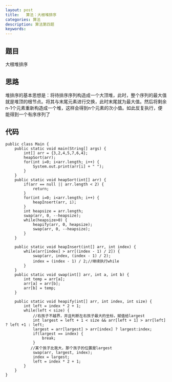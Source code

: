 ```yaml
---
layout: post
title:   算法：大根堆排序
categories: 算法
description: 算法第四题
keywords: 
---
```


## 题目

大根堆排序

## 思路

堆排序的基本思想是：将待排序序列构造成一个大顶堆，此时，整个序列的最大值就是堆顶的根节点。将其与末尾元素进行交换，此时末尾就为最大值。然后将剩余n-1个元素重新构造成一个堆，这样会得到n个元素的次小值。如此反复执行，便能得到一个有序序列了

## 代码



	public class Main {
		public static void main(String[] args) {
			int[] arr = {3,2,4,5,7,6,4};
			heapSort(arr);
			for(int i=0; i<arr.length; i++) {
				System.out.print(arr[i] + " ");
			}
		}
		public static void heapSort(int[] arr) {
			if(arr == null || arr.length < 2) {
				return;
			}
			for(int i=0; i<arr.length; i++) {
				heapInsert(arr, i);
			}
			int heapsize = arr.length;
			swap(arr, 0, --heapsize);
			while(heapsize>0) {
				heapify(arr, 0, heapsize);
				swap(arr, 0, --heapsize);
			}
		}
		
		public static void heapInsert(int[] arr, int index) {
			while(arr[index] > arr[(index - 1) / 2]) {
				swap(arr, index, (index - 1) / 2);
				index = (index - 1) / 2;//继续执行while
			}
		}
		public static void swap(int[] arr, int a, int b) {
			int temp = arr[a];
			arr[a] = arr[b];
			arr[b] = temp;
		}
		
		public static void heapify(int[] arr, int index, int size) {
			int left = index * 2 + 1;
			while(left < size) {
				//右孩子不越界，并且判断左右孩子最大的坐标，赋值给largest
				int largest = left + 1 < size && arr[left + 1] > arr[left] ? left +1 : left;
				largest = arr[largest] > arr[index] ? largest:index;
				if(largest == index) {
					break;
				}
			   //某个孩子比我大，那个孩子的位置是largest
				swap(arr, largest, index);
				index = largest;
				left = index * 2 + 1;
			}
		}
	}
	

